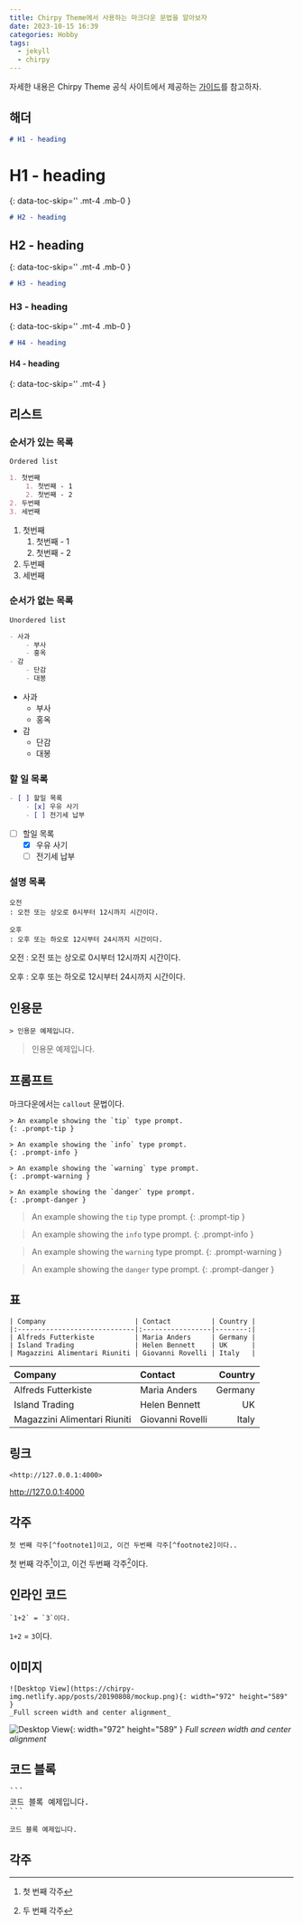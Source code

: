 ```yaml
---
title: Chirpy Theme에서 사용하는 마크다운 문법을 알아보자
date: 2023-10-15 16:39
categories: Hobby
tags:
  - jekyll
  - chirpy
---
```


자세한 내용은 Chirpy Theme 공식 사이트에서 제공하는 [가이드](https://chirpy.cotes.page/posts/text-and-typography/)를 참고하자.

## 해더

```markdown
# H1 - heading
```
# H1 - heading
{: data-toc-skip='' .mt-4 .mb-0 }

```markdown
# H2 - heading
```
## H2 - heading
{: data-toc-skip='' .mt-4 .mb-0 }

```markdown
# H3 - heading
```
### H3 - heading
{: data-toc-skip='' .mt-4 .mb-0 }

```markdown
# H4 - heading
```
#### H4 - heading
{: data-toc-skip='' .mt-4 }


## 리스트

### 순서가 있는 목록

```markdown
Ordered list

1. 첫번째
	1. 첫번째 - 1
	2. 첫번째 - 2
2. 두번째
3. 세번째
```

1. 첫번째
	1. 첫번째 - 1
	2. 첫번째 - 2
2. 두번째
3. 세번째

### 순서가 없는 목록

```markdown
Unordered list

- 사과
	- 부사
	- 홍옥
- 감
	- 단감
	- 대봉
```

- 사과
	- 부사
	- 홍옥
- 감
	- 단감
	- 대봉

### 할 일 목록

```markdown
- [ ] 할일 목록
	- [x] 우유 사기
	- [ ] 전기세 납부
```

- [ ] 할일 목록
	- [x] 우유 사기
	- [ ] 전기세 납부

### 설명 목록

```
오전
: 오전 또는 상오로 0시부터 12시까지 시간이다.

오후
: 오후 또는 하오로 12시부터 24시까지 시간이다.
```

오전
: 오전 또는 상오로 0시부터 12시까지 시간이다.

오후
: 오후 또는 하오로 12시부터 24시까지 시간이다.

## 인용문

```
> 인용문 예제입니다.
```

> 인용문 예제입니다.

## 프롬프트

마크다운에서는 `callout` 문법이다. 

```
> An example showing the `tip` type prompt.
{: .prompt-tip }

> An example showing the `info` type prompt.
{: .prompt-info }

> An example showing the `warning` type prompt.
{: .prompt-warning }

> An example showing the `danger` type prompt.
{: .prompt-danger }
```

> An example showing the `tip` type prompt.
{: .prompt-tip }

> An example showing the `info` type prompt.
{: .prompt-info }

> An example showing the `warning` type prompt.
{: .prompt-warning }

> An example showing the `danger` type prompt.
{: .prompt-danger }

## 표

```
| Company                      | Contact          | Country |
|:-----------------------------|:-----------------|--------:|
| Alfreds Futterkiste          | Maria Anders     | Germany |
| Island Trading               | Helen Bennett    | UK      |
| Magazzini Alimentari Riuniti | Giovanni Rovelli | Italy   |
```

| Company                      | Contact          | Country |
|:-----------------------------|:-----------------|--------:|
| Alfreds Futterkiste          | Maria Anders     | Germany |
| Island Trading               | Helen Bennett    | UK      |
| Magazzini Alimentari Riuniti | Giovanni Rovelli | Italy   |

## 링크

```
<http://127.0.0.1:4000>
```

<http://127.0.0.1:4000>

## 각주

```
첫 번째 각주[^footnote1]이고, 이건 두번째 각주[^footnote2]이다..
```

첫 번째 각주[^footnote1]이고, 이건 두번째 각주[^footnote2]이다.

## 인라인 코드

```
`1+2` = `3`이다. 
```

`1+2` = `3`이다.

## 이미지

```
![Desktop View](https://chirpy-img.netlify.app/posts/20190808/mockup.png){: width="972" height="589" }
_Full screen width and center alignment_
```

![Desktop View](https://chirpy-img.netlify.app/posts/20190808/mockup.png){: width="972" height="589" }
_Full screen width and center alignment_


## 코드 블록

<pre>
```
코드 블록 예제입니다.
```
</pre>

```
코드 블록 예제입니다.
```


## 각주 

[^footnote1]: 첫 번째 각주
[^footnote2]: 두 번째 각주

